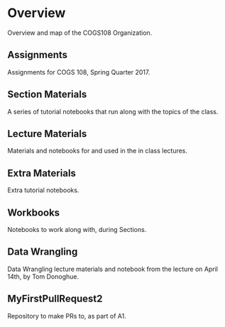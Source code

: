 # Overview

Overview and map of the COGS108 Organization.

## Assignments

Assignments for COGS 108, Spring Quarter 2017.

## Section Materials

A series of tutorial notebooks that run along with the topics of the class. 

## Lecture Materials

Materials and notebooks for and used in the in class lectures. 

## Extra Materials

Extra tutorial notebooks. 

## Workbooks

Notebooks to work along with, during Sections. 

## Data Wrangling

Data Wrangling lecture materials and notebook from the lecture on April 14th, by Tom Donoghue. 

## MyFirstPullRequest2

Repository to make PRs to, as part of A1. 
